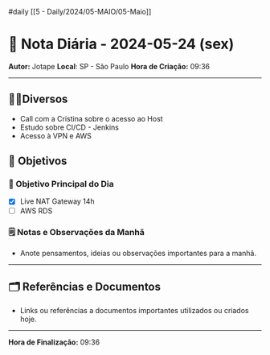 #daily
[[5 - Daily/2024/05-MAIO/05-Maio]]
# 📅 Nota Diária - 2024-05-24 (sex)

**Autor:** Jotape
**Local**: SP - São Paulo
**Hora de Criação:** 09:36

---
## 🤝🏻Diversos
- Call com a Cristina sobre o acesso ao Host
-  Estudo sobre CI/CD - Jenkins 
-  Acesso à VPN e AWS

## 🌄 Objetivos
### 🎯 Objetivo Principal do Dia
- [x] Live NAT Gateway 14h
- [ ] AWS RDS

### 🗒️ Notas e Observações da Manhã
- Anote pensamentos, ideias ou observações importantes para a manhã.
---
## 🗂️ Referências e Documentos
- Links ou referências a documentos importantes utilizados ou criados hoje.

---

**Hora de Finalização:** 09:36
